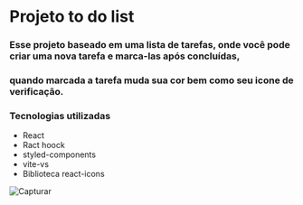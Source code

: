# Projeto to do list 

### Esse projeto baseado em uma lista de tarefas, onde você pode criar uma nova tarefa e marca-las após concluídas,
### quando marcada a tarefa muda sua cor bem como seu icone de verificação.

### Tecnologias utilizadas 
+ React
+ Ract hoock
+ styled-components
+ vite-vs
+ Biblioteca react-icons

![Capturar](https://user-images.githubusercontent.com/102987283/186791812-3676b7c7-411d-45a2-8647-746acc63dfc0.PNG)